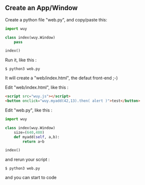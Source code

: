 ## Create an App/Window

Create a python file "web.py", and copy/paste this:

```python
import wuy

class index(wuy.Window)
    pass

index()
```
Run it, like this :

    $ python3 web.py

It will create a "web/index.html", the defaut front-end ;-)

Edit "web/index.html", like this :

```html
<script src="wuy.js"></script>
<button onclick="wuy.myadd(42,13).then( alert )">test</button>
```

Edit "web.py", like this :

```python
import wuy

class index(wuy.Window)
    size=(640,480)
    def myadd(self, a,b):
        return a+b

index()
```

and rerun your script :

    $ python3 web.py

and you can start to code
